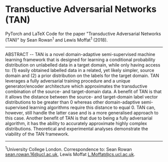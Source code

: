 # Transductive Adversarial Networks (TAN)
PyTorch and LaTeX Code for the paper "Transductive Adversarial Networks (TAN)" by Sean Rowan<sup>1</sup> and Lewis Moffat<sup>1</sup> (2018).

---

ABSTRACT -- TAN is a novel domain-adaptive semi-supervised machine learning framework that is designed for learning a conditional probability distribution on unlabelled data in a target domain, while only having access to: (1) easily obtained labelled data in a related, yet likely simpler, source domain and (2) a prior distribution on the labels for the target domain. TAN leverages a fully adversarial training procedure and a unique generator/encoder architecture which approximates the transductive combination of the source- and target-domain data. A benefit of TAN is that it allows the distance between the source- and target-domain label vector distributions to be greater than 0 whereas other domain-adaptive semi-supervised learning algorithms require this distance to equal 0. TAN can, however, still handle the latter case and is a more generalised approach to this case. Another benefit of TAN is that due to being a fully adversarial algorithm, it has the ability to accurately approximate highly complex distributions. Theoretical and experimental analyses demonstrate the viability of the TAN framework.

---

<sup>1</sup>University College London. Correspondence to: Sean Rowan <sean.rowan.16@ucl.ac.uk>, Lewis Moffat <L.Moffat@cs.ucl.ac.uk>.